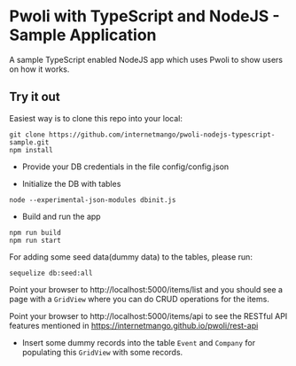 # Pwoli with TypeScript and NodeJS - Sample Application

A sample TypeScript enabled NodeJS app which uses Pwoli to show users on how it works.

## Try it out

Easiest way is to clone this repo into your local:

```
git clone https://github.com/internetmango/pwoli-nodejs-typescript-sample.git
npm install
```

- Provide your DB credentials in the file config/config.json

- Initialize the DB with tables

```
node --experimental-json-modules dbinit.js
```

- Build and run the app
```
npm run build
npm run start
```

For adding some seed data(dummy data) to the tables, please run:

```
sequelize db:seed:all
```

Point your browser to http://localhost:5000/items/list and you should see a page with a `GridView` where you can do CRUD operations for the items.

Point your browser to http://localhost:5000/items/api to see the RESTful API features mentioned in https://internetmango.github.io/pwoli/rest-api

- Insert some dummy records into the table `Event` and `Company` for populating this `GridView` with some records.

